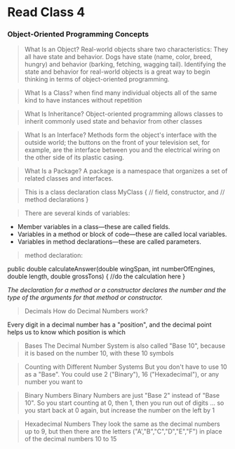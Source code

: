 # Read Class 4

### Object-Oriented Programming Concepts
> What Is an Object?
 Real-world objects share two characteristics: They all have state and behavior. Dogs have state (name, color, breed, hungry) and behavior (barking, fetching, wagging tail).  Identifying the state and behavior for real-world objects is a great way to begin thinking in terms of object-oriented programming.

> What Is a Class?
 when find many individual objects all of the same kind to have instances without repetition

> What Is Inheritance?
 Object-oriented programming allows classes to inherit commonly used state and behavior from other classes

> What Is an Interface?
 Methods form the object's interface with the outside world; the buttons on the front of your television set, for example, are the interface between you and the electrical wiring on the other side of its plastic casing.

>What Is a Package?
 A package is a namespace that organizes a set of related classes and interfaces.


> This is a class declaration
 class MyClass {
    // field, constructor, and 
    // method declarations
}

> There are several kinds of variables:

- Member variables in a class—these are called fields.
- Variables in a method or block of code—these are called local variables.
- Variables in method declarations—these are called parameters.


> method declaration:

public double calculateAnswer(double wingSpan, int numberOfEngines,
    double length, double grossTons) {
    //do the calculation here
}

*The declaration for a method or a constructor declares the number and the type of the arguments for that method or constructor.*


> Decimals
How do Decimal Numbers work?

Every digit in a decimal number has a "position", and the decimal point helps us to know which position is which

> Bases
The Decimal Number System is also called "Base 10", because it is based on the number 10, with these 10 symbols

> Counting with Different Number Systems
But you don't have to use 10 as a "Base". You could use 2 ("Binary"), 16 ("Hexadecimal"), or any number you want to

> Binary Numbers
Binary Numbers are just "Base 2" instead of "Base 10". So you start counting at 0, then 1, then you run out of digits ... so you start back at 0 again, but increase the number on the left by 1


> Hexadecimal Numbers
They look the same as the decimal numbers up to 9, but then there are the letters ("A',"B","C","D","E","F") in place of the decimal numbers 10 to 15
